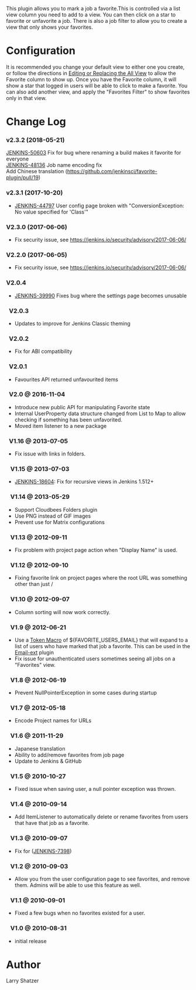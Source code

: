 
This plugin allows you to mark a job a favorite.This is controlled via a
list view column you need to add to a view. You can then click on a star
to favorite or unfavorite a job. There is also a job filter to allow you
to create a view that only shows your favorites.

# Configuration

It is recommended you change your default view to either one you create,
or follow the directions in [Editing or Replacing the All
View](https://wiki.jenkins.io/display/JENKINS/Editing+or+Replacing+the+All+View)
to allow the Favorite column to show up. Once you have the Favorite
column, it will show a star that logged in users will be able to click
to make a favorite. You can also add another view, and apply the
"Favorites Filter" to show favorites only in that view.

# Change Log

### v2.3.2 (2018-05-21)

[JENKINS-50603](https://issues.jenkins-ci.org/browse/JENKINS-50603) Fix
for bug where renaming a build makes it favorite for everyone  
[JENKINS-48136](https://issues.jenkins-ci.org/browse/JENKINS-48136) Job
name encoding fix  
Add Chinese translation
(<https://github.com/jenkinsci/favorite-plugin/pull/19>)

### v2.3.1 (2017-10-20)

-   [JENKINS-44797](https://issues.jenkins-ci.org/browse/JENKINS-44797) User
    config page broken with "ConversionException: No value specified for
    'Class'"

### V2.3.0 (2017-06-06)

-   Fix security issue, see
    <https://jenkins.io/security/advisory/2017-06-06/>

### V2.2.0 (2017-06-05)

-   Fix security issue, see
    <https://jenkins.io/security/advisory/2017-06-06/>

### V2.0.4

-   [JENKINS-39990](https://issues.jenkins-ci.org/browse/JENKINS-39990) Fixes
    bug where the settings page becomes unusable 

###   V2.0.3

-   Updates to improve for Jenkins Classic theming

###   V2.0.2

-   Fix for ABI compatibility

###   V2.0.1

-   Favourites API returned unfavourited items

###   V2.0 @ 2016-11-04

-   Introduce new public API for manipulating Favorite state
-   Internal UserProperty data structure changed from List to Map to
    allow checking if something has been unfavorited.
-   Moved item listener to a new package

###   V1.16 @ 2013-07-05

-   Fix issue with links in folders.

###    V1.15 @ 2013-07-03

-   [JENKINS-18604](https://issues.jenkins-ci.org/browse/JENKINS-18604):
    Fix for recursive views in Jenkins 1.512+

###    V1.14 @ 2013-05-29

-   Support Cloudbees Folders plugin
-   Use PNG instead of GIF images
-   Prevent use for Matrix configurations

###    V1.13 @ 2012-09-11

-   Fix problem with project page action when "Display Name" is used.

###    V1.12 @ 2012-09-10

-   Fixing favorite link on project pages where the root URL was
    something other than just /

###    V1.10 @ 2012-09-07

-   Column sorting will now work correctly.

###    V1.9 @ 2012-06-21

-   Use a [Token
    Macro](https://wiki.jenkins.io/display/JENKINS/Token+Macro+Plugin) of
    ${FAVORITE\_USERS\_EMAIL} that will expand to a list of users who
    have marked that job a favorite. This can be used in the
    [Email-ext](https://wiki.jenkins.io/display/JENKINS/Email-ext+plugin) plugin
-   Fix issue for unauthenticated users sometimes seeing all jobs on a
    "Favorites" view.

###    V1.8 @ 2012-06-19

-   Prevent NullPointerException in some cases during startup

###    V1.7 @ 2012-05-18

-   Encode Project names for URLs

###    V1.6 @ 2011-11-29

-   Japanese translation
-   Ability to add/remove favorites from job page
-   Update to Jenkins & GitHub

###    V1.5 @ 2010-10-27

-   Fixed issue when saving user, a null pointer exception was thrown.

###    V1.4 @ 2010-09-14

-   Add ItemListener to automatically delete or rename favorites from
    users that have that job as a favorite.

###    V1.3 @ 2010-09-07

-   Fix for
    ([JENKINS-7398](https://issues.jenkins-ci.org/browse/JENKINS-7398))

###    V1.2 @ 2010-09-03

-   Allow you from the user configuration page to see favorites, and
    remove them. Admins will be able to use this feature as well.

###    V1.1 @ 2010-09-01

-   Fixed a few bugs when no favorites existed for a user.

###    V1.0 @ 2010-08-31

-   initial release

# Author

Larry Shatzer
